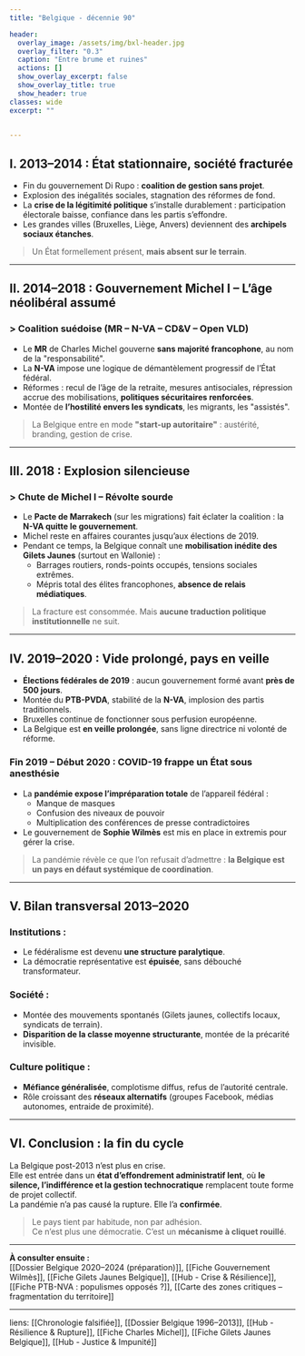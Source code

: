 ```yaml
---
title: "Belgique - décennie 90"

header:
  overlay_image: /assets/img/bxl-header.jpg
  overlay_filter: "0.3"
  caption: "Entre brume et ruines"
  actions: []
  show_overlay_excerpt: false
  show_overlay_title: true
  show_header: true
classes: wide
excerpt: ""

 
---
```




## I. 2013–2014 : État stationnaire, société fracturée

- Fin du gouvernement Di Rupo : **coalition de gestion sans projet**.
- Explosion des inégalités sociales, stagnation des réformes de fond.
- La **crise de la légitimité politique** s’installe durablement : participation électorale baisse, confiance dans les partis s’effondre.
- Les grandes villes (Bruxelles, Liège, Anvers) deviennent des **archipels sociaux étanches**.

> Un État formellement présent, **mais absent sur le terrain**.

---

## II. 2014–2018 : Gouvernement Michel I – L’âge néolibéral assumé

### > Coalition suédoise (MR – N-VA – CD&V – Open VLD)

- Le **MR** de Charles Michel gouverne **sans majorité francophone**, au nom de la "responsabilité".
- La **N-VA** impose une logique de démantèlement progressif de l’État fédéral.
- Réformes : recul de l’âge de la retraite, mesures antisociales, répression accrue des mobilisations, **politiques sécuritaires renforcées**.
- Montée de **l’hostilité envers les syndicats**, les migrants, les "assistés".

> La Belgique entre en mode **"start-up autoritaire"** : austérité, branding, gestion de crise.

---

## III. 2018 : Explosion silencieuse

### > Chute de Michel I – Révolte sourde

- Le **Pacte de Marrakech** (sur les migrations) fait éclater la coalition : la **N-VA quitte le gouvernement**.
- Michel reste en affaires courantes jusqu’aux élections de 2019.
- Pendant ce temps, la Belgique connaît une **mobilisation inédite des Gilets Jaunes** (surtout en Wallonie) :  
  - Barrages routiers, ronds-points occupés, tensions sociales extrêmes.
  - Mépris total des élites francophones, **absence de relais médiatiques**.

> La fracture est consommée. Mais **aucune traduction politique institutionnelle** ne suit.

---

## IV. 2019–2020 : Vide prolongé, pays en veille

- **Élections fédérales de 2019** : aucun gouvernement formé avant **près de 500 jours**.
- Montée du **PTB-PVDA**, stabilité de la **N-VA**, implosion des partis traditionnels.
- Bruxelles continue de fonctionner sous perfusion européenne.
- La Belgique est **en veille prolongée**, sans ligne directrice ni volonté de réforme.

### Fin 2019 – Début 2020 : COVID-19 frappe un État sous anesthésie

- La **pandémie expose l’impréparation totale** de l’appareil fédéral :
  - Manque de masques
  - Confusion des niveaux de pouvoir
  - Multiplication des conférences de presse contradictoires
- Le gouvernement de **Sophie Wilmès** est mis en place in extremis pour gérer la crise.

> La pandémie révèle ce que l’on refusait d’admettre : **la Belgique est un pays en défaut systémique de coordination**.

---

## V. Bilan transversal 2013–2020

### Institutions :
- Le fédéralisme est devenu **une structure paralytique**.
- La démocratie représentative est **épuisée**, sans débouché transformateur.

### Société :
- Montée des mouvements spontanés (Gilets jaunes, collectifs locaux, syndicats de terrain).
- **Disparition de la classe moyenne structurante**, montée de la précarité invisible.

### Culture politique :
- **Méfiance généralisée**, complotisme diffus, refus de l’autorité centrale.
- Rôle croissant des **réseaux alternatifs** (groupes Facebook, médias autonomes, entraide de proximité).

---

## VI. Conclusion : la fin du cycle

La Belgique post-2013 n’est plus en crise.  
Elle est entrée dans un **état d’effondrement administratif lent**, où **le silence, l’indifférence et la gestion technocratique** remplacent toute forme de projet collectif.  
La pandémie n’a pas causé la rupture. Elle l’a **confirmée**.

> Le pays tient par habitude, non par adhésion.  
> Ce n’est plus une démocratie. C’est un **mécanisme à cliquet rouillé**.

---

**À consulter ensuite :**  
[[Dossier Belgique 2020–2024 (préparation)]], [[Fiche Gouvernement Wilmès]], [[Fiche Gilets Jaunes Belgique]], [[Hub - Crise & Résilience]], [[Fiche PTB-NVA : populismes opposés ?]], [[Carte des zones critiques – fragmentation du territoire]]

---


liens: [[Chronologie falsifiée]], [[Dossier Belgique 1996–2013]], [[Hub - Résilience & Rupture]], [[Fiche Charles Michel]], [[Fiche Gilets Jaunes Belgique]], [[Hub - Justice & Impunité]]


